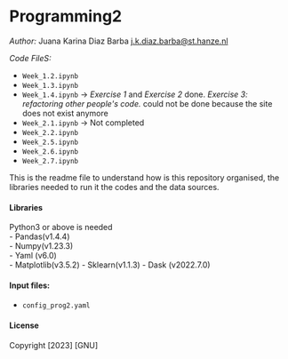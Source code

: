 # Programming2

_Author:_ Juana Karina Diaz Barba 
j.k.diaz.barba@st.hanze.nl

_Code FileS:_ 
  - `Week_1.2.ipynb`
  - `Week_1.3.ipynb`
  - `Week_1.4.ipynb` -> _Exercise 1_ and _Exercise 2_ done. _Exercise 3: refactoring other people's code._ could not be done because the site does not exist anymore
  - `Week_2.1.ipynb` -> Not completed
  - `Week_2.2.ipynb`
  - `Week_2.5.ipynb`
  - `Week_2.6.ipynb`
  - `Week_2.7.ipynb`


This is the readme file to understand how is this repository organised, the libraries needed to run it the codes and the data sources.

#### Libraries 
Python3 or above is needed  
    - Pandas(v1.4.4)  
    - Numpy(v1.23.3)  
    - Yaml (v6.0)  
    - Matplotlib(v3.5.2)
    - Sklearn(v1.1.3)
    - Dask (v2022.7.0)

    
#### Input files:
- `config_prog2.yaml`


#### License
Copyright [2023] [GNU]
